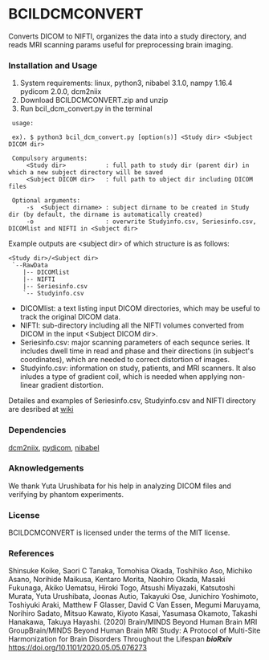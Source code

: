 # BCILDCMCONVERT

Converts DICOM to NIFTI, organizes the data into a study directory, and reads MRI scanning params useful for preprocessing brain imaging.

### Installation and Usage
1. System requirements: linux, python3, nibabel 3.1.0, nampy 1.16.4 pydicom 2.0.0, dcm2niix
2. Download BCILDCMCONVERT.zip and unzip
3. Run bcil_dcm_convert.py in the terminal

``` 
 usage:
 
 ex). $ python3 bcil_dcm_convert.py [option(s)] <Study dir> <Subject DICOM dir>
 
 Compulsory arguments:
     <Study dir>           : full path to study dir (parent dir) in which a new subject directory will be saved
     <Subject DICOM dir>   : full path to ubject dir including DICOM files 
 
 Optional arguments:
     -s  <Subject dirname> : subject dirname to be created in Study dir (by default, the dirname is automatically created)
     -o                    : overwrite Studyinfo.csv, Seriesinfo.csv, DICOMlist and NIFTI in <Subject dir>
```

Example outputs are \<subject dir\> of which structure is as follows:

```
<Study dir>/<Subject dir>  
 `--RawData  
    |-- DICOMlist   
    |-- NIFTI  
    |-- Seriesinfo.csv  
    `-- Studyinfo.csv  
```

- DICOMlist: a text listing input DICOM directories, which may be useful to track the original DICOM data.  
- NIFTI: sub-directory including all the NIFTI volumes converted from DICOM in the input \<Subject DICOM dir\>.  
- Seriesinfo.csv: major scanning parameters of each sequnce series. It includes dwell time in read and phase and their directions (in subject's coordinates), which are needed to correct distortion of images.  
- Studyinfo.csv: information on study, patients, and MRI scanners. It also inludes a type of gradient coil, which is needed when applying non-linear gradient distortion.  
  
Detailes and examples of Seriesinfo.csv, Studyinfo.csv and NIFTI directory are desribed at [wiki][]

[wiki]: https://github.com/RIKEN-BCIL/BCILDCMCONVERT/wiki "wiki"


### Dependencies
[dcm2niix][], [pydicom][], [nibabel][]

### Aknowledgements
We thank Yuta Urushibata for his help in analyzing DICOM files and verifying by phantom experiments.

### License
BCILDCMCONVERT is licensed under the terms of the MIT license.

[dcm2niix]: https://github.com/rordenlab/dcm2niix "dcm2niix"
[pydicom]: https://github.com/pydicom/pydicom "pydicom"
[nibabel]: https://github.com/nipy/nibabel "nibabel"

### References
Shinsuke Koike, Saori C Tanaka, Tomohisa Okada, Toshihiko Aso, Michiko Asano, Norihide Maikusa, Kentaro Morita, Naohiro Okada, Masaki Fukunaga, Akiko Uematsu, Hiroki Togo, Atsushi Miyazaki, Katsutoshi Murata, Yuta Urushibata, Joonas Autio, Takayuki Ose, Junichiro Yoshimoto, Toshiyuki Araki, Matthew F Glasser, David C Van Essen, Megumi Maruyama, Norihiro Sadato, Mitsuo Kawato, Kiyoto Kasai, Yasumasa Okamoto, Takashi Hanakawa, Takuya Hayashi. (2020) Brain/MINDS Beyond Human Brain MRI GroupBrain/MINDS Beyond Human Brain MRI Study: A Protocol of Multi-Site Harmonization for Brain Disorders Throughout the Lifespan _**bioRxiv**_  
https://doi.org/10.1101/2020.05.05.076273


